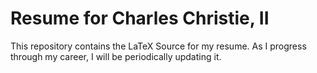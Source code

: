 # Resume for Charles Christie, II

This repository contains the LaTeX Source for my resume. As I progress through my career, I will be periodically updating it.